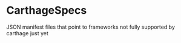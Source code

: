 # CarthageSpecs
JSON manifest files that point to frameworks not fully supported by carthage just yet
